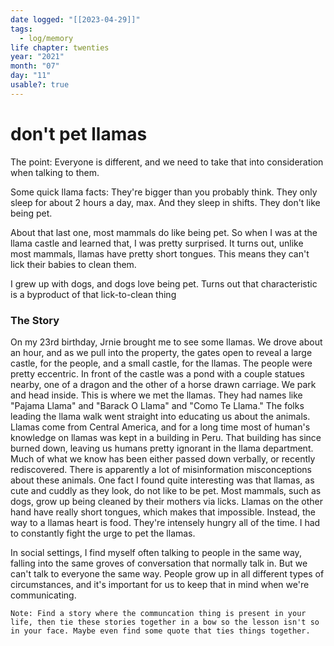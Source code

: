 ```yaml
---
date logged: "[[2023-04-29]]"
tags:
  - log/memory
life chapter: twenties
year: "2021"
month: "07"
day: "11"
usable?: true
---
```

# don't pet llamas

The point: Everyone is different, and we need to take that into consideration when talking to them.

Some quick llama facts:
They're bigger than you probably think.
They only sleep for about 2 hours a day, max. And they sleep in shifts.
They don't like being pet.

About that last one, most mammals do like being pet. So when I was at the llama castle and learned that, I was pretty surprised. It turns out, unlike most mammals, llamas have pretty short tongues. This means they can't lick their babies to clean them. 

I grew up with dogs, and dogs love being pet. Turns out that characteristic is a byproduct of that lick-to-clean thing 

### The Story

On my 23rd birthday, Jrnie brought me to see some llamas. We drove about an hour, and as we pull into the property, the gates open to reveal a large castle, for the people, and a small castle, for the llamas. The people were pretty eccentric. In front of the castle was a pond with a couple statues nearby, one of a dragon and the other of a horse drawn carriage. We park and head inside. This is where we met the llamas. They had names like "Pajama Llama" and "Barack O Llama" and "Como Te Llama." The folks leading the llama walk went straight into educating us about the animals. Llamas come from Central America, and for a long time most of human's knowledge on llamas was kept in a building in Peru. That building has since burned down, leaving us humans pretty ignorant in the llama department. Much of what we know has been either passed down verbally, or recently rediscovered. There is apparently a lot of misinformation misconceptions about these animals. One fact I found quite interesting was that llamas, as cute and cuddly as they look, do not like to be pet. Most mammals, such as dogs, grow up being cleaned by their mothers via licks. Llamas on the other hand have really short tongues, which makes that impossible. Instead, the way to a llamas heart is food. They're intensely hungry all of the time. I had to constantly fight the urge to pet the llamas. 

In social settings, I find myself often talking to people in the same way, falling into the same groves of conversation that normally talk in. But we can't talk to everyone the same way. People grow up in all different types of circumstances, and it's important for us to keep that in mind when we're communicating. 

	Note: Find a story where the communcation thing is present in your life, then tie these stories together in a bow so the lesson isn't so in your face. Maybe even find some quote that ties things together. 